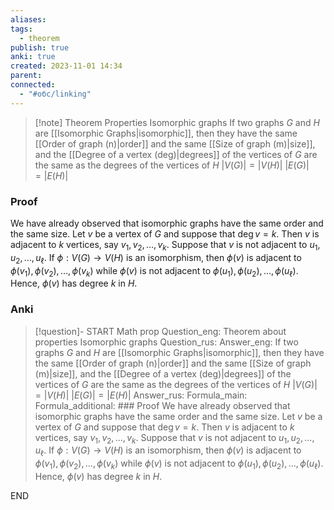 ```yaml
---
aliases: 
tags:
  - theorem
publish: true
anki: true
created: 2023-11-01 14:34
parent: 
connected:
  - "#обс/linking"
---
```


> [!note] Theorem Properties Isomorphic graphs
If two graphs ${} G$ and $H {}$ are [[Isomorphic Graphs|isomorphic]], then they have the same [[Order of graph (n)|order]] and the same [[Size of graph (m)|size]], and the [[Degree of a vertex (deg)|degrees]] of the vertices of ${} G$ are the same as the degrees of the vertices of $H$
$|V (G)| = |V (H)|$
$|E(G)| = |E(H)| {}$

### Proof
We have already observed that isomorphic graphs have the same order and the same size. Let ${} v$ be a vertex of $G$ and suppose that $\deg v=k.$ Then $v$ is adjacent to $k$ vertices, say $v_1,v_2,\ldots,v_k.$ Suppose that $v$ is not adjacent to $u_1,u_2,\ldots,u_\ell.$ If $\phi:V(G)\to V(H)$ is an isomorphism, then $\phi(v)$ is adjacent to $\phi(v_1),\phi(v_2),\ldots,\phi(v_k)$ while $\phi(v)$ is not adjacent to $\phi(u_1),\phi(u_2),\ldots,\phi(u_\ell).$ Hence, $\phi(v)$ has degree $k$ in $H. {}$

### Anki
> [!question]-
START
Math prop
Question_eng: Theorem about properties Isomorphic graphs
Question_rus: 
Answer_eng: If two graphs ${} G$ and $H {}$ are [[Isomorphic Graphs|isomorphic]], then they have the same [[Order of graph (n)|order]] and the same [[Size of graph (m)|size]], and the [[Degree of a vertex (deg)|degrees]] of the vertices of ${} G$ are the same as the degrees of the vertices of $H$
$|V (G)| = |V (H)|$
$|E(G)| = |E(H)| {}$
Answer_rus: 
Formula_main: 
Formula_additional: ### Proof
We have already observed that isomorphic graphs have the same order and the same size. Let ${} v$ be a vertex of $G$ and suppose that $\deg v=k.$ Then $v$ is adjacent to $k$ vertices, say $v_1,v_2,\ldots,v_k.$ Suppose that $v$ is not adjacent to $u_1,u_2,\ldots,u_\ell.$ If $\phi:V(G)\to V(H)$ is an isomorphism, then $\phi(v)$ is adjacent to $\phi(v_1),\phi(v_2),\ldots,\phi(v_k)$ while $\phi(v)$ is not adjacent to $\phi(u_1),\phi(u_2),\ldots,\phi(u_\ell).$ Hence, $\phi(v)$ has degree $k$ in $H.$
<!--ID: 1699129856552-->
END












